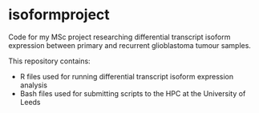 # isoformproject
Code for my MSc project researching differential transcript isoform expression between primary and recurrent glioblastoma tumour samples.

This repository contains:
* R files used for running differential transcript isoform expression analysis
* Bash files used for submitting scripts to the HPC at the University of Leeds
